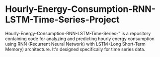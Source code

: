 # Hourly-Energy-Consumption-RNN-LSTM-Time-Series-Project
Hourly-Energy-Consumption-RNN-LSTM-Time-Series-" is a repository containing code for analyzing and predicting hourly energy consumption using RNN (Recurrent Neural Network) with LSTM (Long Short-Term Memory) architecture. It's designed specifically for time series data.
